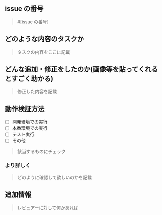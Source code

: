 ## issue の番号

> #[issue の番号]

## どのような内容のタスクか

> タスクの内容をここに記載

## どんな追加・修正をしたのか(画像等を貼ってくれるとすごく助かる)

> 修正した内容を記載

## 動作検証方法

- [ ] 開発環境での実行
- [ ] 本番環境での実行
- [ ] テスト実行
- [ ] その他

> 該当するものにチェック

### より詳しく

> どのように確認して欲しいのかを記載

## 追加情報

> レビュアーに対して何かあれば
